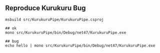 ## Reproduce Kurukuru Bug

```
msbuild src/KurukuruPipe/KurukuruPipe.csproj

## ok
mono src/KurukuruPipe/bin/Debug/net47/KurukuruPipe.exe

## bug
echo hello | mono src/KurukuruPipe/bin/Debug/net47/KurukuruPipe.exe
```